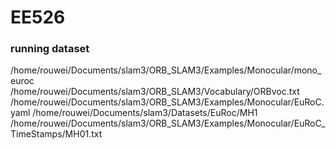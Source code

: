 # EE526

### running dataset

/home/rouwei/Documents/slam3/ORB_SLAM3/Examples/Monocular/mono_euroc /home/rouwei/Documents/slam3/ORB_SLAM3/Vocabulary/ORBvoc.txt /home/rouwei/Documents/slam3/ORB_SLAM3/Examples/Monocular/EuRoC.yaml /home/rouwei/Documents/slam3/Datasets/EuRoc/MH1 /home/rouwei/Documents/slam3/ORB_SLAM3/Examples/Monocular/EuRoC_TimeStamps/MH01.txt 
